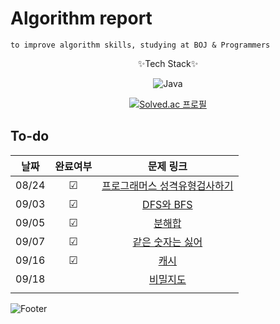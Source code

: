 # Algorithm report
    to improve algorithm skills, studying at BOJ & Programmers

<div style="text-align: center;">
✨Tech Stack✨

![Java](https://img.shields.io/badge/java-%23ED8B00.svg?style=for-the-badge&logo=java&logoColor=white)


[![Solved.ac
프로필](http://mazassumnida.wtf/api/v2/generate_badge?boj=abovenormal5023)](https://solved.ac/abovenormal5023)

</div>

## To-do


|  날짜   |  완료여부  |                                        문제 링크                                        |
|:-----:|:------:|:-----------------------------------------------------------------------------------:|
| 08/24 | &#9745; | [프로그래머스 성격유형검사하기](https://school.programmers.co.kr/learn/courses/30/lessons/118666) |  
| 09/03 | &#9745; |                  [DFS와 BFS](https://www.acmicpc.net/problem/1260)                   |
| 09/05 | &#9745; |                     [분해합](https://www.acmicpc.net/problem/2231)                     |
| 09/07 | &#9745; |    [같은 숫자는 싫어](https://school.programmers.co.kr/learn/courses/30/lessons/12906)     |
| 09/16 |   &#9745;     |        [캐시](https://school.programmers.co.kr/learn/courses/30/lessons/17680)        |
| 09/18 |        |       [비밀지도](https://school.programmers.co.kr/learn/courses/30/lessons/17681)       |
|       |        |                                                                                     |



[//]: # (&#9744; 체크 x )
[//]: # (&#9745; 체크 o)



![Footer](https://capsule-render.vercel.app/api?type=waving&color=auto&height=200&section=footer)
